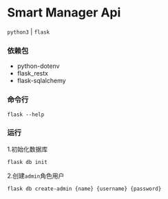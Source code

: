 # Smart Manager Api

`python3` | `flask`

### 依赖包

- python-dotenv
- flask_restx
- flask-sqlalchemy

### 命令行

```shell
flask --help
```

### 运行

1.初始化数据库
```shell
flask db init
```
2.创建`admin`角色用户
```shell
flask db create-admin {name} {username} {password}
```
